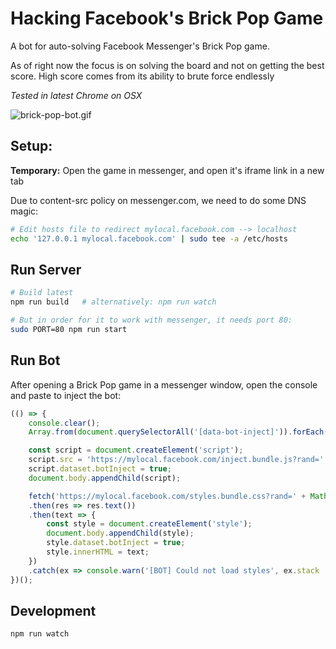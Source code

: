 # Hacking Facebook's Brick Pop Game

A bot for auto-solving Facebook Messenger's Brick Pop game.

As of right now the focus is on solving the board and not on getting the best score.
High score comes from its ability to brute force endlessly

*Tested in latest Chrome on OSX*

![brick-pop-bot.gif](https://raw.githubusercontent.com/smirea/brick-pop-bot/master/brick-pop-bot.gif)

## Setup:

**Temporary:** Open the game in messenger, and open it's iframe link in a new tab

Due to content-src policy on messenger.com, we need to do some DNS magic:

```bash
# Edit hosts file to redirect mylocal.facebook.com --> localhost
echo '127.0.0.1 mylocal.facebook.com' | sudo tee -a /etc/hosts
```

## Run Server

```bash
# Build latest
npm run build   # alternatively: npm run watch

# But in order for it to work with messenger, it needs port 80:
sudo PORT=80 npm run start
```

## Run Bot

After opening a Brick Pop game in a messenger window, open the console and paste to inject the bot:

```js
(() => {
    console.clear();
    Array.from(document.querySelectorAll('[data-bot-inject]')).forEach(elem => elem.remove());

    const script = document.createElement('script');
    script.src = 'https://mylocal.facebook.com/inject.bundle.js?rand=' + Math.random();
    script.dataset.botInject = true;
    document.body.appendChild(script);

    fetch('https://mylocal.facebook.com/styles.bundle.css?rand=' + Math.random())
    .then(res => res.text())
    .then(text => {
        const style = document.createElement('style');
        document.body.appendChild(style);
        style.dataset.botInject = true;
        style.innerHTML = text;
    })
    .catch(ex => console.warn('[BOT] Could not load styles', ex.stack || ex));
})();
```

## Development

```bash
npm run watch
```
